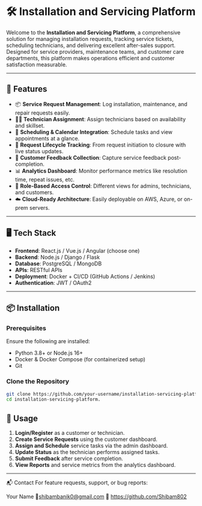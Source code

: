 # 🛠️ Installation and Servicing Platform

Welcome to the **Installation and Servicing Platform**, a comprehensive solution for managing installation requests, tracking service tickets, scheduling technicians, and delivering excellent after-sales support. Designed for service providers, maintenance teams, and customer care departments, this platform makes operations efficient and customer satisfaction measurable.

---

## 🚀 Features

- 📦 **Service Request Management**: Log installation, maintenance, and repair requests easily.
- 🧑‍🔧 **Technician Assignment**: Assign technicians based on availability and skillset.
- 📅 **Scheduling & Calendar Integration**: Schedule tasks and view appointments at a glance.
- 🔁 **Request Lifecycle Tracking**: From request initiation to closure with live status updates.
- 📝 **Customer Feedback Collection**: Capture service feedback post-completion.
- 📊 **Analytics Dashboard**: Monitor performance metrics like resolution time, repeat issues, etc.
- 🔐 **Role-Based Access Control**: Different views for admins, technicians, and customers.
- ☁️ **Cloud-Ready Architecture**: Easily deployable on AWS, Azure, or on-prem servers.

---

## 🖥️ Tech Stack

- **Frontend**: React.js / Vue.js / Angular (choose one)
- **Backend**: Node.js / Django / Flask
- **Database**: PostgreSQL / MongoDB
- **APIs**: RESTful APIs
- **Deployment**: Docker + CI/CD (GitHub Actions / Jenkins)
- **Authentication**: JWT / OAuth2

---

## 📦 Installation

### Prerequisites

Ensure the following are installed:

- Python 3.8+ or Node.js 16+
- Docker & Docker Compose (for containerized setup)
- Git

### Clone the Repository

```bash
git clone https://github.com/your-username/installation-servicing-platform.git
cd installation-servicing-platform.

```
## 🔧 Usage

1. **Login/Register** as a customer or technician.
2. **Create Service Requests** using the customer dashboard.
3. **Assign and Schedule** service tasks via the admin dashboard.
4. **Update Status** as the technician performs assigned tasks.
5. **Submit Feedback** after service completion.
6. **View Reports** and service metrics from the analytics dashboard.

---

📬 Contact
For feature requests, support, or bug reports:

Your Name
📧shibambanik0@gmail.com
🔗 https://github.com/Shibam802




